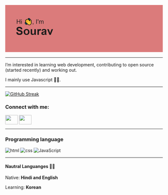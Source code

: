 [![MasterHead](https://github.com/Sourav56/Sourav56/blob/main/header.png)](https://github.com/Sourav56)
___
I’m interested in learning web development, contributing to open source (started recently) and working out.

I mainly use Javascript 🐱‍💻.

___
[![GitHub Streak](https://github-readme-streak-stats.herokuapp.com/?user=Sourav56)](https://git.io/streak-stats)
<h3 align="left">Connect with me:</h3>
<p align="left">
<a href="https://twitter.com/sourkdev" target="blank"><img align="center" src="https://cdn.jsdelivr.net/npm/simple-icons@3.0.1/icons/twitter.svg" alt="" height="30" width="40" /></a>
<a href="https://www.linkedin.com/in/souravkumar20/" target="blank"><img align="center" src="https://cdn.jsdelivr.net/npm/simple-icons@3.0.1/icons/linkedin.svg" alt="" height="30" width="40" /></a>
</p>

___
### Programming language
<p float="center" margin-left="2px">
<img src="https://cdn-icons-png.flaticon.com/512/1051/1051277.png" width = '60' height = '70' alt="html">
<img src="https://cdn-icons-png.flaticon.com/512/732/732190.png" width = '60' height = '70' alt="css">
<img src="https://icons.veryicon.com/png/o/business/vscode-program-item-icon/javascript-3.png" width = '60' height='70' alt="JavaScript">
</p>

___
#### Nautral Languanges 🐱‍👓
Native: **Hindi and English**

Learning: **Korean**
